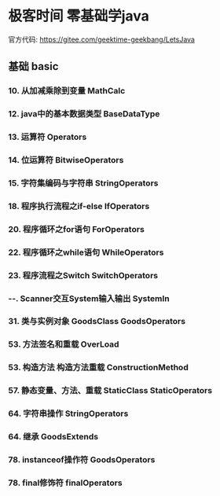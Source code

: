 # 极客时间 零基础学java 
官方代码: https://gitee.com/geektime-geekbang/LetsJava

## 基础 basic
### 10. 从加减乘除到变量 MathCalc
### 12. java中的基本数据类型  BaseDataType
### 13. 运算符 Operators
### 14. 位运算符 BitwiseOperators
### 15. 字符集编码与字符串 StringOperators
### 18. 程序执行流程之if-else IfOperators
### 20. 程序循环之for语句 ForOperators
### 22. 程序循环之while语句 WhileOperators
### 23. 程序流程之Switch SwitchOperators
### --. Scanner交互System输入输出 SystemIn
### 31. 类与实例对象 GoodsClass  GoodsOperators
### 53. 方法签名和重载 OverLoad
### 53. 构造方法 构造方法重载 ConstructionMethod
### 57. 静态变量、方法、重载 StaticClass StaticOperators
### 64. 字符串操作 StringOperators 
### 64. 继承 GoodsExtends 
### 78. instanceof操作符 GoodsOperators 
### 78. final修饰符 finalOperators 

